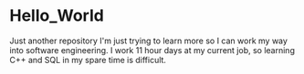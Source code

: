 # Hello_World
Just another repository
I'm just trying to learn more so I can work my way into software engineering.
I work 11 hour days at my current job, so learning C++ and SQL in my spare time is difficult.
